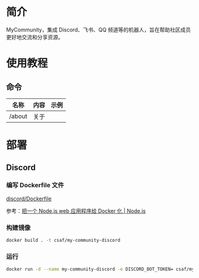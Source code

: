 # 简介

MyCommunity，集成 Discord、飞书、QQ 频道等的机器人，旨在帮助社区成员更好地交流和分享资源。

# 使用教程

## 命令

| 名称     | 内容 |示例|
|--------|----|-|
| /about | 关于 ||

# 部署

## Discord

### 编写 Dockerfile 文件

[discord/Dockerfile](./discord/Dockerfile)

参考：[把一个 Node.js web 应用程序给 Docker 化 | Node.js](https://nodejs.org/zh-cn/docs/guides/nodejs-docker-webapp)

### 构建镜像

```bash
docker build . -t csaf/my-community-discord
```

### 运行

```bash
docker run -d --name my-community-discord -e DISCORD_BOT_TOKEN= csaf/my-community-discord
```
